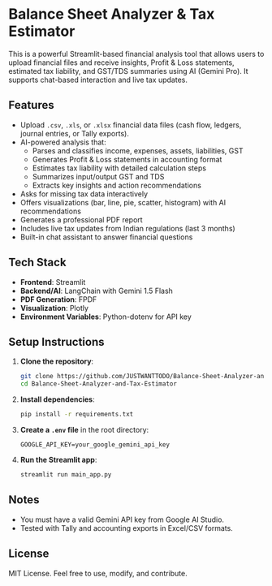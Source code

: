 
# Balance Sheet Analyzer & Tax Estimator

This is a powerful Streamlit-based financial analysis tool that allows users to upload financial files and receive insights, Profit & Loss statements, estimated tax liability, and GST/TDS summaries using AI (Gemini Pro). It supports chat-based interaction and live tax updates.

## Features

- Upload `.csv`, `.xls`, or `.xlsx` financial data files (cash flow, ledgers, journal entries, or Tally exports).
- AI-powered analysis that:
  - Parses and classifies income, expenses, assets, liabilities, GST
  - Generates Profit & Loss statements in accounting format
  - Estimates tax liability with detailed calculation steps
  - Summarizes input/output GST and TDS
  - Extracts key insights and action recommendations
- Asks for missing tax data interactively
- Offers visualizations (bar, line, pie, scatter, histogram) with AI recommendations
- Generates a professional PDF report
- Includes live tax updates from Indian regulations (last 3 months)
- Built-in chat assistant to answer financial questions

## Tech Stack

- **Frontend**: Streamlit
- **Backend/AI**: LangChain with Gemini 1.5 Flash
- **PDF Generation**: FPDF
- **Visualization**: Plotly
- **Environment Variables**: Python-dotenv for API key

## Setup Instructions

1. **Clone the repository**:
   ```bash
   git clone https://github.com/JUSTWANTTODO/Balance-Sheet-Analyzer-and-Tax-Estimator.git
   cd Balance-Sheet-Analyzer-and-Tax-Estimator
   ```

2. **Install dependencies**:
   ```bash
   pip install -r requirements.txt
   ```

3. **Create a `.env` file** in the root directory:
   ```
   GOOGLE_API_KEY=your_google_gemini_api_key
   ```

4. **Run the Streamlit app**:
   ```bash
   streamlit run main_app.py
   ```

## Notes

- You must have a valid Gemini API key from Google AI Studio.
- Tested with Tally and accounting exports in Excel/CSV formats.

## License

MIT License. Feel free to use, modify, and contribute.
